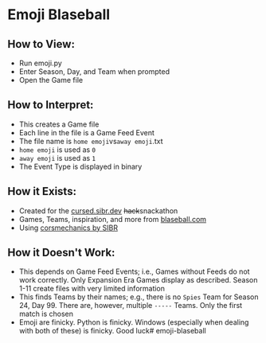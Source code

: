 # Emoji Blaseball
## How to View:
- Run emoji.py
- Enter Season, Day, and Team when prompted
- Open the Game file
## How to Interpret:
- This creates a Game file
- Each line in the file is a Game Feed Event
- The file name is `home emoji`vs`away emoji`.txt
- `home emoji` is used as `0`
- `away emoji` is used as `1`
- The Event Type is displayed in binary
## How it Exists:
- Created for the [cursed.sibr.dev](https://cursed.sibr.dev/) ~~hack~~snackathon
- Games, Teams, inspiration, and more from [blaseball.com](https://www.blaseball.com/)
- Using [corsmechanics by SIBR](https://api.sibr.dev/corsmechanics/www.blaseball.com)
## How it Doesn't Work:
- This depends on Game Feed Events; i.e., Games without Feeds do not work correctly. Only Expansion Era Games display as described. Season 1-11 create files with very limited information
- This finds Teams by their names; e.g., there is no `Spies` Team for Season 24, Day 99. There are, however, multiple `-----` Teams. Only the first match is chosen
- Emoji are finicky. Python is finicky. Windows (especially when dealing with both of these) is finicky. Good luck#   e m o j i - b l a s e b a l l  
 
